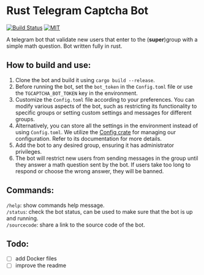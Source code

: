 # Rust Telegram Captcha Bot
[![Build Status](https://github.com/YouKnow-sys/tgcaptcha-rs/actions/workflows/rust.yml/badge.svg)](https://github.com/YouKnow-sys/ar-reshaper/actions?workflow=Rust%20CI)
[![MIT](https://img.shields.io/badge/license-MIT-blue.svg)](https://github.com/YouKnow-sys/ar-reshaper/blob/master/LICENSE)

A telegram bot that validate new users that enter to the (**super**)group with a simple math question. Bot written fully in rust.

## How to build and use:
1. Clone the bot and build it using `cargo build --release`.
2. Before running the bot, set the `bot_token` in the `Config.toml` file or use the `TGCAPTCHA_BOT_TOKEN` key in the environment.
3. Customize the `Config.toml` file according to your preferences. You can modify various aspects of the bot, such as restricting its functionality to specific groups or setting custom settings and messages for different groups.
4. Alternatively, you can store all the settings in the environment instead of using `Config.toml`. We utilize the [Config crate](https://crates.io/crates/config/) for managing our configuration. Refer to its documentation for more details.
5. Add the bot to any desired group, ensuring it has administrator privileges.
6. The bot will restrict new users from sending messages in the group until they answer a math question sent by the bot. If users take too long to respond or choose the wrong answer, they will be banned.

## Commands:
`/help`: show commands help message.\
`/status`: check the bot status, can be used to make sure that the bot is up and running.\
`/sourcecode`: share a link to the source code of the bot.

## Todo:
- [ ] add Docker files
- [ ] improve the readme
